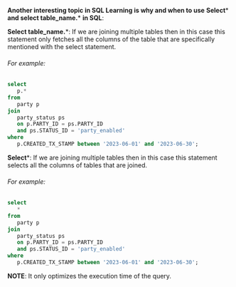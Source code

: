 **Another interesting topic in SQL Learning is why and when to use** **Select*** **and select table_name.*** **in SQL**:

**Select table_name.***:
If we are joining multiple tables then in this case this statement only fetches all the columns of the table that are specifically mentioned with the select statement.

###### For example:
```sql
select
   p.*
from 
   party p
join 
   party_status ps 
   on p.PARTY_ID = ps.PARTY_ID
   and ps.STATUS_ID = 'party_enabled'
where 
   p.CREATED_TX_STAMP between '2023-06-01' and '2023-06-30';
```
**Select***: If we are joining multiple tables then in this case this statement selects all the columns of tables that are joined.

###### For example:
```sql
select
   *
from 
   party p
join 
   party_status ps 
   on p.PARTY_ID = ps.PARTY_ID
   and ps.STATUS_ID = 'party_enabled'
where 
   p.CREATED_TX_STAMP between '2023-06-01' and '2023-06-30';
```
**NOTE**: It only optimizes the execution time of the query.



